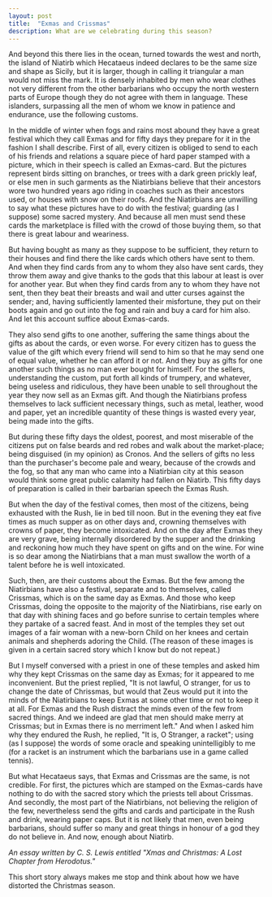 ```yaml
---
layout: post
title:  "Exmas and Crissmas"
description: What are we celebrating during this season?
---
```


And beyond this there lies in the ocean, turned towards the west and north, the island of Niatirb which Hecataeus indeed declares to be the same size and shape as Sicily, but it is larger, though in calling it triangular a man would not miss the mark. It is densely inhabited by men who wear clothes not very different from the other barbarians who occupy the north western parts of Europe though they do not agree with them in language. These islanders, surpassing all the men of whom we know in patience and endurance, use the following customs.

In the middle of winter when fogs and rains most abound they have a great festival which they call Exmas and for fifty days they prepare for it in the fashion I shall describe. First of all, every citizen is obliged to send to each of his friends and relations a square piece of hard paper stamped with a picture, which in their speech is called an Exmas-card. But the pictures represent birds sitting on branches, or trees with a dark green prickly leaf, or else men in such garments as the Niatirbians believe that their ancestors wore two hundred years ago riding in coaches such as their ancestors used, or houses with snow on their roofs. And the Niatirbians are unwilling to say what these pictures have to do with the festival; guarding (as I suppose) some sacred mystery. And because all men must send these cards the marketplace is filled with the crowd of those buying them, so that there is great labour and weariness.

But having bought as many as they suppose to be sufficient, they return to their houses and find there the like cards which others have sent to them. And when they find cards from any to whom they also have sent cards, they throw them away and give thanks to the gods that this labour at least is over for another year. But when they find cards from any to whom they have not sent, then they beat their breasts and wail and utter curses against the sender; and, having sufficiently lamented their misfortune, they put on their boots again and go out into the fog and rain and buy a card for him also. And let this account suffice about Exmas-cards.

They also send gifts to one another, suffering the same things about the gifts as about the cards, or even worse. For every citizen has to guess the value of the gift which every friend will send to him so that he may send one of equal value, whether he can afford it or not. And they buy as gifts for one another such things as no man ever bought for himself. For the sellers, understanding the custom, put forth all kinds of trumpery, and whatever, being useless and ridiculous, they have been unable to sell throughout the year they now sell as an Exmas gift. And though the Niatirbians profess themselves to lack sufficient necessary things, such as metal, leather, wood and paper, yet an incredible quantity of these things is wasted every year, being made into the gifts.

But during these fifty days the oldest, poorest, and most miserable of the citizens put on false beards and red robes and walk about the market-place; being disguised (in my opinion) as Cronos. And the sellers of gifts no less than the purchaser's become pale and weary, because of the crowds and the fog, so that any man who came into a Niatirbian city at this season would think some great public calamity had fallen on Niatirb. This fifty days of preparation is called in their barbarian speech the Exmas Rush.

But when the day of the festival comes, then most of the citizens, being exhausted with the Rush, lie in bed till noon. But in the evening they eat five times as much supper as on other days and, crowning themselves with crowns of paper, they become intoxicated. And on the day after Exmas they are very grave, being internally disordered by the supper and the drinking and reckoning how much they have spent on gifts and on the wine. For wine is so dear among the Niatirbians that a man must swallow the worth of a talent before he is well intoxicated.

Such, then, are their customs about the Exmas. But the few among the Niatirbians have also a festival, separate and to themselves, called Crissmas, which is on the same day as Exmas. And those who keep Crissmas, doing the opposite to the majority of the Niatirbians, rise early on that day with shining faces and go before sunrise to certain temples where they partake of a sacred feast. And in most of the temples they set out images of a fair woman with a new-born Child on her knees and certain animals and shepherds adoring the Child. (The reason of these images is given in a certain sacred story which I know but do not repeat.)

But I myself conversed with a priest in one of these temples and asked him why they kept Crissmas on the same day as Exmas; for it appeared to me inconvenient. But the priest replied, "It is not lawful, O stranger, for us to change the date of Chrissmas, but would that Zeus would put it into the minds of the Niatirbians to keep Exmas at some other time or not to keep it at all. For Exmas and the Rush distract the minds even of the few from sacred things. And we indeed are glad that men should make merry at Crissmas; but in Exmas there is no merriment left." And when I asked him why they endured the Rush, he replied, "It is, O Stranger, a racket"; using (as I suppose) the words of some oracle and speaking unintelligibly to me (for a racket is an instrument which the barbarians use in a game called tennis).

But what Hecataeus says, that Exmas and Crissmas are the same, is not credible. For first, the pictures which are stamped on the Exmas-cards have nothing to do with the sacred story which the priests tell about Crissmas. And secondly, the most part of the Niatirbians, not believing the religion of the few, nevertheless send the gifts and cards and participate in the Rush and drink, wearing paper caps. But it is not likely that men, even being barbarians, should suffer so many and great things in honour of a god they do not believe in. And now, enough about Niatirb.

_An essay written by C. S. Lewis entitled "Xmas and Christmas: A Lost Chapter from Herodotus."_

This short story always makes me stop and think about how we have distorted the Christmas season.
